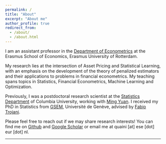 ```yaml
---
permalink: /
title: "About"
excerpt: "About me"
author_profile: true
redirect_from: 
  - /about/
  - /about.html
---
```


I am an assistant professor in the [Department of Econometrics](https://www.eur.nl/en/ese/department-econometrics) at the 
Erasmus School of Economics, Erasmus University of Rotterdam. 

My research lies at the intersection of Asset Pricing and Statistical Learning, with an emphasis on the development of the theory of penalized estimators and their applications to problems in financial econometrics. My teaching spans topics in Statistics, Financial Econometrics, Machine Learning and Optimization. 

Previously, I was a postdoctoral research scientist at the [Statistics Department](http://stat.columbia.edu/) of Columbia University, working with [Ming Yuan](http://www.columbia.edu/~my2550/). I received my PhD in Statistics from [GSEM](https://www.unige.ch/gsem/en/), Université de Genève, advised by [Fabio Trojani](https://www.fabiotrojani.com/en/). 

Please feel free to reach out if we may share research interests! You can find me on [Github](https://github.com/a91quaini) and [Google Scholar](https://scholar.google.com/citations?user=80CfP6AAAAAJ&hl=en) or email me at quaini [at] ese [dot] eur [dot] nl.

___
